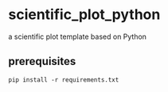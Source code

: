 # scientific_plot_python
a scientific plot template based on Python

## prerequisites
`pip install -r requirements.txt`
